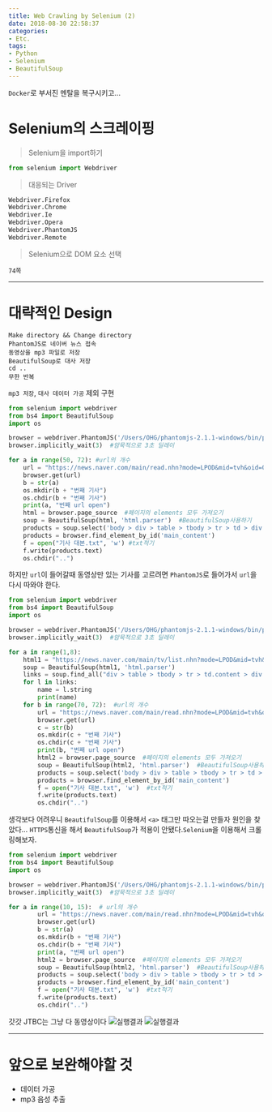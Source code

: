```yaml
---
title: Web Crawling by Selenium (2)
date: 2018-08-30 22:58:37
categories:
- Etc.
tags:
- Python
- Selenium
- BeautifulSoup
---
```

`Docker`로 부서진 멘탈을 복구시키고...
# Selenium의 스크레이핑
> Selenium을 import하기

~~~Python
from selenium import Webdriver
~~~
> 대응되는 Driver

~~~Python
Webdriver.Firefox
Webdriver.Chrome
Webdriver.Ie
Webdriver.Opera
Webdriver.PhantomJS
Webdriver.Remote
~~~
> Selenium으로 DOM 요소 선택

`74쪽`

<!-- more -->

***
# 대략적인 Design
~~~
Make directory && Change directory
PhantomJS로 네이버 뉴스 접속
동영상을 mp3 파일로 저장
BeautifulSoup로 대사 저장
cd ..
무한 반복
~~~
`mp3 저장`, `대사 데이터 가공` 제외 구현
~~~Python
from selenium import webdriver
from bs4 import BeautifulSoup
import os

browser = webdriver.PhantomJS('/Users/OHG/phantomjs-2.1.1-windows/bin/phantomjs')  #Directory지정
browser.implicitly_wait(3)  #암묵적으로 3초 딜레이

for a in range(50, 72): #url의 개수
    url = "https://news.naver.com/main/read.nhn?mode=LPOD&mid=tvh&oid=055&aid=00006709" + str(a)
    browser.get(url)
    b = str(a)
    os.mkdir(b + "번째 기사")
    os.chdir(b + "번째 기사")
    print(a, "번째 url open")
    html = browser.page_source  #페이지의 elements 모두 가져오기
    soup = BeautifulSoup(html, 'html.parser')  #BeautifulSoup사용하기
    products = soup.select('body > div > table > tbody > tr > td > div > div br')
    products = browser.find_element_by_id('main_content')
    f = open("기사 대본.txt", 'w') #txt적기
    f.write(products.text)
    os.chdir("..")
~~~
하지만 `url`이 들어갈때 동영상만 있는 기사를 고르려면 `PhantomJS`로 들어가서 `url`을 다시 따와야 한다.
~~~Python
from selenium import webdriver
from bs4 import BeautifulSoup
import os

browser = webdriver.PhantomJS('/Users/OHG/phantomjs-2.1.1-windows/bin/phantomjs')  #Directory지정
browser.implicitly_wait(3)  #암묵적으로 3초 딜레이

for a in range(1,8):
    html1 = "https://news.naver.com/main/tv/list.nhn?mode=LPOD&mid=tvh&oid=055&date=20180830&page=" + str(a)
    soup = BeautifulSoup(html1, 'html.parser')
    links = soup.find_all("div > table > tbody > tr > td.content > div > div > ul > li > dl > dt a")
    for l in links:
        name = l.string
        print(name)
    for b in range(70, 72):  #url의 개수
        url = "https://news.naver.com/main/read.nhn?mode=LPOD&mid=tvh&oid=055&aid=00006709" + str(b)
        browser.get(url)
        c = str(b)
        os.mkdir(c + "번째 기사")
        os.chdir(c + "번째 기사")
        print(b, "번째 url open")
        html2 = browser.page_source  #페이지의 elements 모두 가져오기
        soup = BeautifulSoup(html2, 'html.parser')  #BeautifulSoup사용하기
        products = soup.select('body > div > table > tbody > tr > td > div > div br')
        products = browser.find_element_by_id('main_content')
        f = open("기사 대본.txt", 'w')  #txt적기
        f.write(products.text)
        os.chdir("..")
~~~
생각보다 어려우니 `BeautifulSoup`를 이용해서 `<a>` 태그만 따오는걸 만들자
원인을 찾았다... `HTTPS`통신을 해서 `BeautifulSoup`가 적용이 안됐다.`Selenium`을 이용해서 크롤링해보자.
~~~Python
from selenium import webdriver
from bs4 import BeautifulSoup
import os

browser = webdriver.PhantomJS('/Users/OHG/phantomjs-2.1.1-windows/bin/phantomjs')  #Directory지정
browser.implicitly_wait(3)  #암묵적으로 3초 딜레이

for a in range(10, 15):  # url의 개수
        url = "https://news.naver.com/main/read.nhn?mode=LPOD&mid=tvh&oid=437&aid=00001903" + str(b)
        browser.get(url)
        b = str(a)
        os.mkdir(b + "번째 기사")
        os.chdir(b + "번째 기사")
        print(a, "번째 url open")
        html2 = browser.page_source  #페이지의 elements 모두 가져오기
        soup = BeautifulSoup(html2, 'html.parser')  #BeautifulSoup사용하기
        products = soup.select('body > div > table > tbody > tr > td > div > div br')
        products = browser.find_element_by_id('main_content')
        f = open("기사 대본.txt", 'w')  #txt적기
        f.write(products.text)
        os.chdir("..")
~~~
갓갓 JTBC는 그냥 다 동영상이다
![실행결과](https://user-images.githubusercontent.com/42334717/44866181-7b2bd000-acbf-11e8-8ef2-7ba85d004656.png)
![실행결과](https://user-images.githubusercontent.com/42334717/44866239-a44c6080-acbf-11e8-98d0-54bb11b3b689.png)
***
# 앞으로 보완해야할 것
+ 데이터 가공
+ mp3 음성 추출
